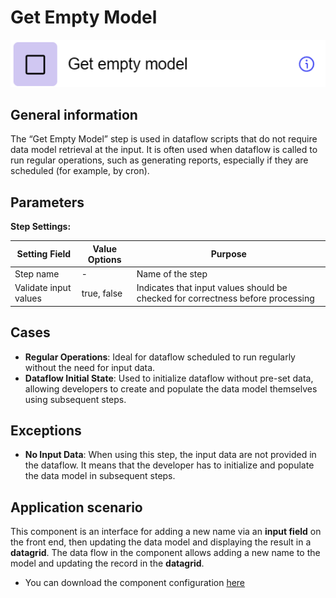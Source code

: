 # Get Empty Model

![](../../assets/images/app-development/get-empty-model.png)

## General information
The “Get Empty Model” step is used in dataflow scripts that do not require data model retrieval at the input. It is often used when dataflow is called to run regular operations, such as generating reports, especially if they are scheduled (for example, by cron).

## Parameters
**Step Settings:**

| Setting Field        | Value Options | Purpose |
|-----------------------|-------------------|------------|
| Step name             | -                 | Name of the step |
| Validate input values | true, false       | Indicates that input values should be checked for correctness before processing |

## Cases
- **Regular Operations**: Ideal for dataflow scheduled to run regularly without the need for input data.
- **Dataflow Initial State**: Used to initialize dataflow without pre-set data, allowing developers to create and populate the data model themselves using subsequent steps.

## Exceptions
- **No Input Data**: When using this step, the input data are not provided in the dataflow. It means that the developer has to initialize and populate the data model in subsequent steps.

## Application scenario

This component is an interface for adding a new name via an **input field** on the front end, then updating the data model and displaying the result in a **datagrid**. The data flow in the component allows adding a new name to the model and updating the record in the **datagrid**.

- You can download the component configuration [here](https://drive.google.com/file/d/1G3v4cZiteFdONpIjxPAf78a8gBTrh0w_/view?usp=sharing)